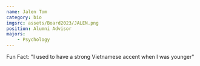```yaml
---
name: Jalen Tom
category: bio
imgsrc: assets/Board2023/JALEN.png
position: Alumni Advisor
majors:
    - Psychology
---
```


Fun Fact: "I used to have a strong Vietnamese accent when I was younger"
